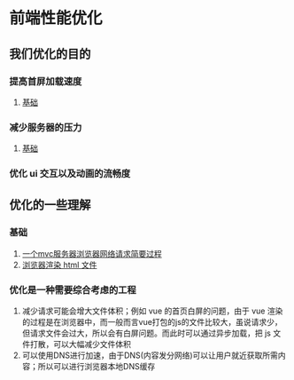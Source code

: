 # 前端性能优化
## 我们优化的目的
### 提高首屏加载速度
1. [基础](https://www.tomz.club/blog/md/Browser/optimization/2019-04/190402.md)

### 减少服务器的压力
1. [基础](https://www.tomz.club/blog/md/Browser/optimization/2019-04/190403.md)

### 优化 ui 交互以及动画的流畅度


## 优化的一些理解
### 基础
1. [一个mvc服务器浏览器网络请求简要过程](https://www.tomz.club/blog/md/Server/http/2019-04/180702.md)
2. [浏览器渲染 html 文件](https://www.tomz.club/blog/md/Browser/Html/2019-04/190401.md)

### 优化是一种需要综合考虑的工程
1. 减少请求可能会增大文件体积；例如 vue 的首页白屏的问题，由于 vue 渲染的过程是在浏览器中，而一般而言vue打包的js的文件比较大，虽说请求少，但请求文件会过大，所以会有白屏问题。而此时可以通过异步加载，把 js 文件打散，可以大幅减少文件体积
2. 可以使用DNS进行加速，由于DNS(内容发分网络)可以让用户就近获取所需内容；所以可以进行浏览器本地DNS缓存

